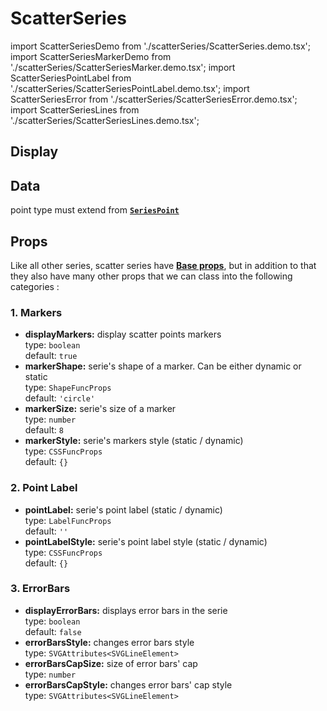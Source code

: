 # ScatterSeries

import ScatterSeriesDemo from './scatterSeries/ScatterSeries.demo.tsx';
import ScatterSeriesMarkerDemo from './scatterSeries/ScatterSeriesMarker.demo.tsx';
import ScatterSeriesPointLabel from './scatterSeries/ScatterSeriesPointLabel.demo.tsx';
import ScatterSeriesError from './scatterSeries/ScatterSeriesError.demo.tsx';
import ScatterSeriesLines from './scatterSeries/ScatterSeriesLines.demo.tsx';

## Display

<ScatterSeriesDemo/>

## Data

point type must extend from **[`SeriesPoint`](../500_types/data.md#1-seriespoint)**

## Props

Like all other series, scatter series have **[Base props](./000_intro.md/#base-props)**, but in addition to that they also have many other props that we can class into the following categories :

### 1. Markers

- **displayMarkers:** display scatter points markers<br />
  type: `boolean`<br/>
  default: `true`
- **markerShape:** serie's shape of a marker. Can be either dynamic or static<br />
  type: `ShapeFuncProps`<br/>
  default: `'circle'`
- **markerSize:** serie's size of a marker<br />
  type: `number`<br/>
  default: `8`
- **markerStyle:** serie's markers style (static / dynamic)<br />
  type: `CSSFuncProps`<br/>
  default: `{}`

<ScatterSeriesMarkerDemo/>

### 2. Point Label

- **pointLabel:** serie's point label (static / dynamic)<br />
  type: `LabelFuncProps`<br/>
  default: `''`
- **pointLabelStyle:** serie's point label style (static / dynamic)<br />
  type: `CSSFuncProps`<br/>
  default: `{}`

<ScatterSeriesPointLabel/>

### 3. ErrorBars

- **displayErrorBars:** displays error bars in the serie<br />
  type: `boolean`<br/>
  default: `false`
- **errorBarsStyle:** changes error bars style<br />
  type: `SVGAttributes<SVGLineElement>`<br/>
- **errorBarsCapSize:** size of error bars' cap<br />
  type: `number`<br/>
- **errorBarsCapStyle:** changes error bars' cap style<br />
  type: `SVGAttributes<SVGLineElement>`<br/>

<ScatterSeriesError/>

<!-- ### 4. Lines -->
<!--
  todo: next release
- **displayLines:** display line between scatter series points<br />
  type: `boolean`<br/>
  default: `false`
- **lineStyle:** change line between scatter series points (statique / dynamique)<br />
  type: `CSSFuncProps`<br/>
  default: `false`

<ScatterSeriesLines/>
-->
